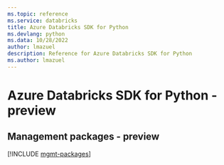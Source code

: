 ```yaml
---
ms.topic: reference
ms.service: databricks
title: Azure Databricks SDK for Python
ms.devlang: python
ms.data: 10/28/2022
author: lmazuel
description: Reference for Azure Databricks SDK for Python
ms.author: lmazuel
---
```

# Azure Databricks SDK for Python - preview

## Management packages - preview
[!INCLUDE [mgmt-packages](databricks-mgmt-index.md)]
